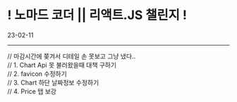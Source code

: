 <h1>
! 노마드 코더 || 리액트.JS 챌린지 !
</h1>

23-02-11

<hr>
// 마감시간에 쫒겨서 디테일 손 못보고 그냥 냈다..
<br>
// 1. Chart Api 못 불러왔을때 대책 구하기
<br>
// 2. favicon 수정하기
<br>
// 3. Chart 하단 날짜정보 수정하기
<br>
// 4. Price 탭 보강
